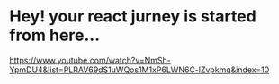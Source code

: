 # Hey! your react jurney is started from here...
https://www.youtube.com/watch?v=NmSh-YpmDU4&list=PLRAV69dS1uWQos1M1xP6LWN6C-lZvpkmq&index=10
